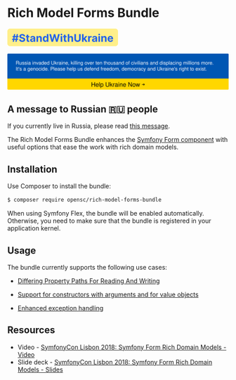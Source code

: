Rich Model Forms Bundle
=======================

[![StandWithUkraine](https://raw.githubusercontent.com/vshymanskyy/StandWithUkraine/main/badges/StandWithUkraine.svg)](https://github.com/vshymanskyy/StandWithUkraine/blob/main/docs/README.md)

[![SWUbanner](https://raw.githubusercontent.com/vshymanskyy/StandWithUkraine/main/banner2-direct.svg)](https://github.com/vshymanskyy/StandWithUkraine/blob/main/docs/README.md)

## A message to Russian 🇷🇺 people

If you currently live in Russia, please read [this message](./ToRussianPeople.md).

The Rich Model Forms Bundle enhances the [Symfony Form component](https://symfony.com/doc/current/forms.html) with
useful options that ease the work with rich domain models.

Installation
------------

Use Composer to install the bundle:

```bash
$ composer require opensc/rich-model-forms-bundle
```

When using Symfony Flex, the bundle will be enabled automatically. Otherwise, you need to make sure that the bundle is
registered in your application kernel.

Usage
-----

The bundle currently supports the following use cases:

* [Differing Property Paths For Reading And Writing](docs/mapping.md)

* [Support for constructors with arguments and for value objects](docs/factory_value_object.md)

* [Enhanced exception handling](docs/exception_handling.md)

Resources
---------

* Video - [SymfonyCon Lisbon 2018: Symfony Form Rich Domain Models - Video](https://symfonycasts.com/screencast/symfonycon2018/symfony-forms-rich-domain-models)
* Slide deck - [SymfonyCon Lisbon 2018: Symfony Form Rich Domain Models - Slides](https://speakerdeck.com/el_stoffel/using-symfony-forms-with-rich-domain-models)

